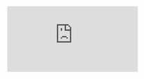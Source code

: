 ![View the PDF](https://github.com/KambizKalhor/Bin_Analysis_Report-metawarp-/blob/master/Bin%20Quality%20Report.pdf)
